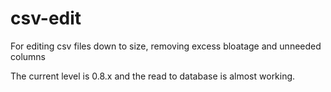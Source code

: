 csv-edit
========

For editing csv files down to size, removing excess bloatage and unneeded columns

The current level is 0.8.x and the read to database is almost working.